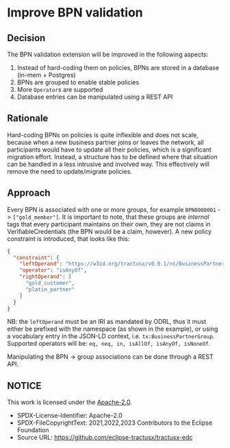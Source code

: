 # Improve BPN validation

## Decision

The BPN validation extension will be improved in the following aspects:

1. Instead of hard-coding them on policies, BPNs are stored in a database (in-mem + Postgres)
2. BPNs are grouped to enable stable policies
3. More `Operator`s are supported
4. Database entries can be manipulated using a REST API

## Rationale

Hard-coding BPNs on policies is quite inflexible and does not scale, because when a new business partner joins or leaves
the network, all participants would have to update all their policies, which is a significant migration effort. Instead,
a structure has to be defined where that situation can be handled in a less intrusive and involved way. This effectively
will remove the need to update/migrate policies.

## Approach

Every BPN is associated with one or more groups, for example `BPN0000001` -> `["gold_member"]`. It is important to note,
that these groups are _internal_ tags that every participant maintains on their own, they are not claims in
VerifiableCredentials (the BPN would be a claim, however). A new policy constraint is introduced, that looks like this:

```json
{
  "constraint": {
    "leftOperand": "https://w3id.org/tractusx/v0.0.1/ns/BusinessPartnerGroup",
    "operator": "isAnyOf",
    "rightOperand": [
      "gold_customer",
      "platin_partner"
    ]
  }
}
```

NB: the `leftOperand` must be an IRI as mandated by ODRL, thus it must either be prefixed with the namespace (as shown
in the example), or using a vocabulary entry in the JSON-LD context, i.e. `tx:BusinessPartnerGroup`. Supported operators
will be: `eq, neq, in, isAllOf, isAnyOf, isNoneOf`.

Manipulating the BPN -> group associations can be done through a REST API.

## NOTICE

This work is licensed under the [Apache-2.0](https://www.apache.org/licenses/LICENSE-2.0).

- SPDX-License-Identifier: Apache-2.0
- SPDX-FileCopyrightText: 2021,2022,2023 Contributors to the Eclipse Foundation
- Source URL: <https://github.com/eclipse-tractusx/tractusx-edc>
